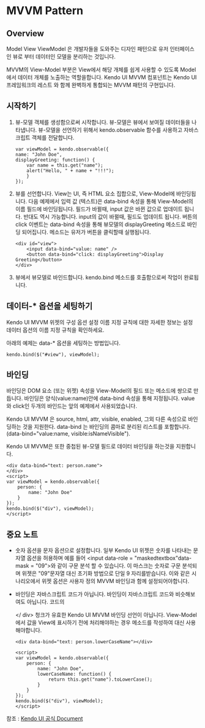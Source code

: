 # MVVM Pattern 

## Overview

Model View ViewModel 은 개발자들을 도와주는 디자인 패턴으로 유저 인터페이스인 뷰로 부터 데이터인 모델을 분리하는 것입니다.

  
MVVM의 View-Model 부분은 View에서 해당 개체를 쉽게 사용할 수 있도록 Model에서 데이터 개체를 노출하는 역할을합니다. Kendo UI MVVM 컴포넌트는 Kendo UI 프레임워크의 레스트 와 함께 완벽하게 통합되는 MVVM 패턴의 구현입니다.

## 시작하기
1. 뷰-모델 객체를 생성함으로써 시작합니다. 뷰-모델은 뷰에서 보여질 데이터들을 나타냅니다. 뷰-모델을 선언하기 위해서 kendo.observable 함수를 사용하고 자바스크립트 객체를 전달합니다.
	```
	var viewModel = kendo.observable({
    name: "John Doe",
    displayGreeting: function() {
        var name = this.get("name");
        alert("Hello, " + name + "!!!");
	    }
	});
	```
2. 뷰를 선언합니다. View는 UI, 즉 HTML 요소 집합으로, View-Model에 바인딩됩니다.  다음 예제에서 입력 값 (텍스트)은 data-bind 속성을 통해 View-Model의 이름 필드에 바인딩됩니다. 필드가 바뀔때, input 값은 바뀐 값으로 업데이트 됩니다. 반대도 역시 가능합니다.  input의 값이 바뀔때, 필드도 업데이트 됩니다. 버튼의 click 이벤트는 data-bind 속성을 통해 뷰모델의 displayGreeting 메소드로 바인딩 되어집니다. 메소드는 유저가 버튼을 클릭할때 실행됩니다.
	```
	<div id="view">
	    <input data-bind="value: name" />
	    <button data-bind="click: displayGreeting">Display Greeting</button>
	</div>
	```
3. 뷰에서 뷰모델로 바인드합니다. kendo.bind 메소드를 호출함으로써 작업이 완료됩니다.

## 데이터-* 옵션을 세팅하기

Kendo UI MVVM 위젯의 구성 옵션 설정 이름 지정 규칙에 대한 자세한 정보는 설정 데이터 옵션의 이름 지정 규칙을 확인하세요. 

아래의 예제는 data-* 옵션을 세팅하는 방법입니다.
```
kendo.bind($("#view"), viewModel);
```

## 바인딩
  
바인딩은 DOM 요소 (또는 위젯) 속성을 View-Model의 필드 또는 메소드에 쌍으로 만듭니다. 바인딩은 양식(value:name)안에 data-bind 속성을 통해 지정됩니다. value 와 click인 두개의 바인드는 앞의 예제에서 사용되었습니다.

Kendo UI MVVM 은 source, html, attr, visible, enabled, 그외 다른 속성으로 바인딩하는 것을 지원한다. data-bind 는 바인딩의 콤마로 분리된 리스트를 포함합니다.(data-bind="value:name, visible:isNameVisible").

Kendo UI MVVM은 또한 중첩된 뷰-모델 필드로 데이터 바인딩을 하는것을 지원합니다.

```
<div data-bind="text: person.name">
</div>
<script>
var viewModel = kendo.observable({
    person: {
        name: "John Doe"
    }
});
kendo.bind($("div"), viewModel);
</script>
```

## 중요 노트

- 숫자 옵션을 문자 옵션으로 설정합니다.  일부 Kendo UI 위젯은 숫자를 나타내는 문자열 옵션을 허용하며 예를 들어 <input data-role = "maskedtextbox"data-mask = "09">와 같이 구문 분석 할 수 있습니다.  이 마스크는 숫자로 구문 분석되며 위젯은 "09"문자열 대신 초기화 방법으로 단일 9 자리를받습니다. 이와 같은 시나리오에서 위젯 옵션은 사용자 정의 MVVM 바인딩과 함께 설정되어야합니다. 

- 바인딩은 자바스크립트 코드가 아닙니다. 바인딩이 자바스크립트 코드와 비슷해보여도 아닙니다. 코드의 <div data-bind = "text : person.name.toLowerCase ()"> </ div> 청크가 유효한 Kendo UI MVVM 바인딩 선언이 아닙니다. View-Model에서 값을 View에 표시하기 전에 처리해야하는 경우 메소드를 작성하여 대신 사용해야합니다.
	```
	<div data-bind="text: person.lowerCaseName"></div>

	<script>
	var viewModel = kendo.observable({
	    person: {
	        name: "John Doe",
	        lowerCaseName: function() {
	            return this.get("name").toLowerCase();
	        }
	    }
	});
	kendo.bind($("div"), viewModel);
	</script>
	```

참조 : [Kendo UI 공식 Document](https://docs.telerik.com/kendo-ui/framework/mvvm/overview?_ga=2.9511922.670891943.1592290666-1650820140.1589955240)
